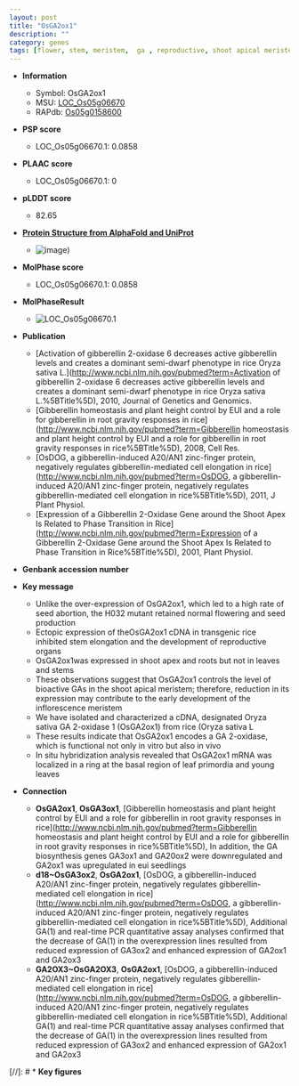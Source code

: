 ```yaml
---
layout: post
title: "OsGA2ox1"
description: ""
category: genes
tags: [flower, stem, meristem,  ga , reproductive, shoot apical meristem, leaf, shoot, root, seed, inflorescence]
---
```


* **Information**  
    + Symbol: OsGA2ox1  
    + MSU: [LOC_Os05g06670](http://rice.plantbiology.msu.edu/cgi-bin/ORF_infopage.cgi?orf=LOC_Os05g06670)  
    + RAPdb: [Os05g0158600](http://rapdb.dna.affrc.go.jp/viewer/gbrowse_details/irgsp1?name=Os05g0158600)  

* **PSP score**  
    + LOC_Os05g06670.1: 0.0858 

* **PLAAC score**  
    + LOC_Os05g06670.1: 0 

* **pLDDT score**
    + 82.65

* **[Protein Structure from AlphaFold and UniProt](https://www.uniprot.org/uniprotkb/Q5W726/entry#structure)**
    + ![image](https://ricepsp.github.io/images/Q5/AF-Q5W726-F1.png))

* **MolPhase score**
    + LOC_Os05g06670.1: 0.0858

* **MolPhaseResult**
    + ![LOC_Os05g06670.1](https://ricepsp.github.io/pictures/LOC_Os05g/LOC_Os05g06670.1.png)

* **Publication**  
    + [Activation of gibberellin 2-oxidase 6 decreases active gibberellin levels and creates a dominant semi-dwarf phenotype in rice Oryza sativa L.](http://www.ncbi.nlm.nih.gov/pubmed?term=Activation of gibberellin 2-oxidase 6 decreases active gibberellin levels and creates a dominant semi-dwarf phenotype in rice Oryza sativa L.%5BTitle%5D), 2010, Journal of Genetics and Genomics.
    + [Gibberellin homeostasis and plant height control by EUI and a role for gibberellin in root gravity responses in rice](http://www.ncbi.nlm.nih.gov/pubmed?term=Gibberellin homeostasis and plant height control by EUI and a role for gibberellin in root gravity responses in rice%5BTitle%5D), 2008, Cell Res.
    + [OsDOG, a gibberellin-induced A20/AN1 zinc-finger protein, negatively regulates gibberellin-mediated cell elongation in rice](http://www.ncbi.nlm.nih.gov/pubmed?term=OsDOG, a gibberellin-induced A20/AN1 zinc-finger protein, negatively regulates gibberellin-mediated cell elongation in rice%5BTitle%5D), 2011, J Plant Physiol.
    + [Expression of a Gibberellin 2-Oxidase Gene around the Shoot Apex Is Related to Phase Transition in Rice](http://www.ncbi.nlm.nih.gov/pubmed?term=Expression of a Gibberellin 2-Oxidase Gene around the Shoot Apex Is Related to Phase Transition in Rice%5BTitle%5D), 2001, Plant Physiol.

* **Genbank accession number**  

* **Key message**  
    + Unlike the over-expression of OsGA2ox1, which led to a high rate of seed abortion, the H032 mutant retained normal flowering and seed production
    + Ectopic expression of theOsGA2ox1 cDNA in transgenic rice inhibited stem elongation and the development of reproductive organs
    + OsGA2ox1was expressed in shoot apex and roots but not in leaves and stems
    + These observations suggest that OsGA2ox1 controls the level of bioactive GAs in the shoot apical meristem; therefore, reduction in its expression may contribute to the early development of the inflorescence meristem
    + We have isolated and characterized a cDNA, designated Oryza sativa GA 2-oxidase 1 (OsGA2ox1) from rice (Oryza sativa L
    + These results indicate that OsGA2ox1 encodes a GA 2-oxidase, which is functional not only in vitro but also in vivo
    + In situ hybridization analysis revealed that OsGA2ox1 mRNA was localized in a ring at the basal region of leaf primordia and young leaves

* **Connection**  
    + __OsGA2ox1__, __OsGA3ox1__, [Gibberellin homeostasis and plant height control by EUI and a role for gibberellin in root gravity responses in rice](http://www.ncbi.nlm.nih.gov/pubmed?term=Gibberellin homeostasis and plant height control by EUI and a role for gibberellin in root gravity responses in rice%5BTitle%5D), In addition, the GA biosynthesis genes GA3ox1 and GA20ox2 were downregulated and GA2ox1 was upregulated in eui seedlings
    + __d18~OsGA3ox2__, __OsGA2ox1__, [OsDOG, a gibberellin-induced A20/AN1 zinc-finger protein, negatively regulates gibberellin-mediated cell elongation in rice](http://www.ncbi.nlm.nih.gov/pubmed?term=OsDOG, a gibberellin-induced A20/AN1 zinc-finger protein, negatively regulates gibberellin-mediated cell elongation in rice%5BTitle%5D), Additional GA(1) and real-time PCR quantitative assay analyses confirmed that the decrease of GA(1) in the overexpression lines resulted from reduced expression of GA3ox2 and enhanced expression of GA2ox1 and GA2ox3
    + __GA2OX3~OsGA2OX3__, __OsGA2ox1__, [OsDOG, a gibberellin-induced A20/AN1 zinc-finger protein, negatively regulates gibberellin-mediated cell elongation in rice](http://www.ncbi.nlm.nih.gov/pubmed?term=OsDOG, a gibberellin-induced A20/AN1 zinc-finger protein, negatively regulates gibberellin-mediated cell elongation in rice%5BTitle%5D), Additional GA(1) and real-time PCR quantitative assay analyses confirmed that the decrease of GA(1) in the overexpression lines resulted from reduced expression of GA3ox2 and enhanced expression of GA2ox1 and GA2ox3

[//]: # * **Key figures**  


